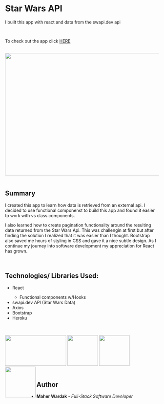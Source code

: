 # Star Wars API 

I built this app with react and data from the swapi.dev api


<br>
<p>To check out the app click 
<a href="https://mw-starwars-api.herokuapp.com/" rel="nofollow">HERE</a>
</p>

<br>
<image src ="star-war-api.png" width="750" height="400" >
</br>
</br>

## Summary

 I created this app to learn how data is retrieved from an external api. I decided to use functional componenst to build this app and found it easier to work with vs class components. 

 I also learned how to create pagination functionality around the resulting data returned from the Star Wars Api. This was challengin at first but after finding the solution I realized that it was easier than I thought. Bootstrap also saved me hours of styling in CSS and gave it a nice subtle design. As I continue my journey into software development my appreciation for React has grown.    

 </br>


## Technologies/ Libraries Used:

 <ul>
    <li>React</li>
    <ul><li>Functional components w/Hooks</li></ul>
    <li>swapi.dev API (Star Wars Data)</li>
    <li>Axios</li>
    <li>Bootstrap</li>
    <li>Heroku</li>
 </ul>

 <div>
<br></br>
</div>


<div>
<image src ="bootstrap-logo.png" width="200" height="100" align ="centre">
<image src ="JS logo.png" width="100" height="100">

<image src ="heroku-logo.png" width="100" height="100">
<image src ="REACT LOGO.png" width="100" height="100" align ="left">
</div>
<br>



## Author

<ul>
<li><strong>Maher Wardak</strong> - <em>Full-Stack Software Developer</em></li>
</ul>